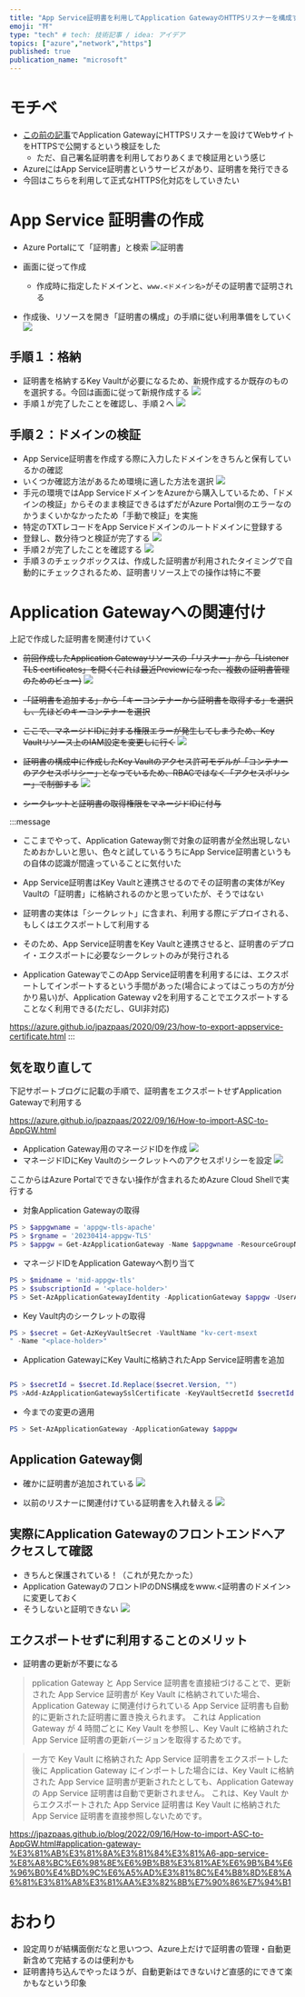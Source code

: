 ```yaml
---
title: "App Service証明書を利用してApplication GatewayのHTTPSリスナーを構成する"
emoji: "⛩️"
type: "tech" # tech: 技術記事 / idea: アイデア
topics: ["azure","network","https"]
published: true
publication_name: "microsoft"
---
```


# モチベ
- [この前の記事](https://zenn.dev/microsoft/articles/793b43673a7a32)でApplication GatewayにHTTPSリスナーを設けてWebサイトをHTTPSで公開するという検証をした
    - ただ、自己署名証明書を利用しておりあくまで検証用という感じ
- AzureにはApp Service証明書というサービスがあり、証明書を発行できる
- 今回はこちらを利用して正式なHTTPS化対応をしていきたい

# App Service 証明書の作成
- Azure Portalにて「証明書」と検索
![証明書](/images/20230419-appserv-cert/01.png)

- 画面に従って作成
    - 作成時に指定したドメインと、`www.<ドメイン名>`がその証明書で証明される

- 作成後、リソースを開き「証明書の構成」の手順に従い利用準備をしていく
![](/images/20230419-appserv-cert/02.png)

## 手順１：格納
- 証明書を格納するKey Vaultが必要になるため、新規作成するか既存のものを選択する。今回は画面に従って新規作成する
![](/images/20230419-appserv-cert/03.png)
- 手順１が完了したことを確認し、手順２へ
![](/images/20230419-appserv-cert/04.png)

## 手順２：ドメインの検証
- App Service証明書を作成する際に入力したドメインをきちんと保有しているかの確認
- いくつか確認方法があるため環境に適した方法を選択
![](/images/20230419-appserv-cert/05.png)
- 手元の環境ではApp ServiceドメインをAzureから購入しているため、「ドメインの検証」からそのまま検証できるはずだがAzure Portal側のエラーなのかうまくいかなかったため「手動で検証」を実施
- 特定のTXTレコードをApp Serviceドメインのルートドメインに登録する
- 登録し、数分待つと検証が完了する
![](/images/20230419-appserv-cert/06.png)
- 手順２が完了したことを確認する
![](/images/20230419-appserv-cert/07.png)
- 手順３のチェックボックスは、作成した証明書が利用されたタイミングで自動的にチェックされるため、証明書リソース上での操作は特に不要

# Application Gatewayへの関連付け

上記で作成した証明書を関連付けていく
- ~~前回作成したApplication Gatewayリソースの「リスナー」から「Listener TLS certificates」を開く(これは最近Previewになった、複数の証明書管理のためのビュー)~~
![](/images/20230419-appserv-cert/08.png)

- ~~「証明書を追加する」から「キーコンテナーから証明書を取得する」を選択し、先ほどのキーコンテナーを選択~~
- ~~ここで、マネージドIDに対する権限エラーが発生してしまうため、Key Vaultリソース上のIAM設定を変更しに行く~~
![](/images/20230419-appserv-cert/09.png)
- ~~証明書の構成中に作成したKey Vaultのアクセス許可モデルが「コンテナーのアクセスポリシー」となっているため、RBACではなく「アクセスポリシー」で制御する~~
![](/images/20230419-appserv-cert/10.png)
- ~~シークレットと証明書の取得権限をマネージドIDに付与~~

:::message
- ここまでやって、Application Gateway側で対象の証明書が全然出現しないためおかしいと思い、色々と試しているうちにApp Service証明書というもの自体の認識が間違っていることに気付いた

- App Service証明書はKey Vaultと連携させるのでその証明書の実体がKey Vaultの「証明書」に格納されるのかと思っていたが、そうではない

- 証明書の実体は「シークレット」に含まれ、利用する際にデプロイされる、もしくはエクスポートして利用する

- そのため、App Service証明書をKey Vaultと連携させると、証明書のデプロイ・エクスポートに必要なシークレットのみが発行される

- Application GatewayでこのApp Service証明書を利用するには、エクスポートしてインポートするという手間があった(場合によってはこっちの方が分かり易い)が、Application Gateway v2を利用することでエクスポートすることなく利用できる(ただし、GUI非対応)

https://azure.github.io/jpazpaas/2020/09/23/how-to-export-appservice-certificate.html
:::

## 気を取り直して
下記サポートブログに記載の手順で、証明書をエクスポートせずApplication Gatewayで利用する

https://azure.github.io/jpazpaas/2022/09/16/How-to-import-ASC-to-AppGW.html


- Application Gateway用のマネージドIDを作成
![](/images/20230419-appserv-cert/14.png)
- マネージドIDにKey Vaultのシークレットへのアクセスポリシーを設定
![](/images/20230419-appserv-cert/15.png)

ここからはAzure Portalでできない操作が含まれるためAzure Cloud Shellで実行する

- 対象Application Gatewayの取得
```powershell
PS > $appgwname = 'appgw-tls-apache'
PS > $rgname = '20230414-appgw-TLS'       
PS > $appgw = Get-AzApplicationGateway -Name $appgwname -ResourceGroupName $rgname    
```
- マネージドIDをApplication Gatewayへ割り当て
```powershell              
PS > $midname = 'mid-appgw-tls'                   
PS > $subscriptionId = '<place-holder>' 
PS > Set-AzApplicationGatewayIdentity -ApplicationGateway $appgw -UserAssignedIdentityId "/subscriptions/${subscriptionId}/resourceGroups/${rgname}/providers/Microsoft.ManagedIdentity/userAssignedIdentities/${midname}"
```
- Key Vault内のシークレットの取得
```powershell
PS > $secret = Get-AzKeyVaultSecret -VaultName "kv-cert-msext
" -Name "<place-holder>"
```

- Application GatewayにKey Vaultに格納されたApp Service証明書を追加
```powershell

PS > $secretId = $secret.Id.Replace($secret.Version, "") 
PS >Add-AzApplicationGatewaySslCertificate -KeyVaultSecretId $secretId -ApplicationGateway $appgw -Name $secret.Name

```
- 今までの変更の適用
```powershell
PS > Set-AzApplicationGateway -ApplicationGateway $appgw

```

## Application Gateway側
- 確かに証明書が追加されている
![](/images/20230419-appserv-cert/16.png)

- 以前のリスナーに関連付けている証明書を入れ替える
![](/images/20230419-appserv-cert/17.png)

## 実際にApplication Gatewayのフロントエンドへアクセスして確認
- きちんと保護されている！（これが見たかった）
- Application GatewayのフロントIPのDNS構成をwww.<証明書のドメイン>に変更しておく
- そうしないと証明できない
![](/images/20230419-appserv-cert/18.png)

## エクスポートせずに利用することのメリット
- 証明書の更新が不要になる
> pplication Gateway と App Service 証明書を直接紐づけることで、更新された App Service 証明書が Key Vault に格納されていた場合、Application Gateway に関連付けられている App Service 証明書も自動的に更新された証明書に置き換えられます。 これは Application Gateway が 4 時間ごとに Key Vault を参照し、Key Vault に格納された App Service 証明書の更新バージョンを取得するためです。

> 一方で Key Vault に格納された App Service 証明書をエクスポートした後に Application Gateway にインポートした場合には、Key Vault に格納された App Service 証明書が更新されたとしても、Application Gateway の App Service 証明書は自動で更新されません。 これは、Key Vault からエクスポートされた App Service 証明書は Key Vault に格納された App Service 証明書を直接参照しないためです。

https://jpazpaas.github.io/blog/2022/09/16/How-to-import-ASC-to-AppGW.html#application-gateway-%E3%81%AB%E3%81%8A%E3%81%84%E3%81%A6-app-service-%E8%A8%BC%E6%98%8E%E6%9B%B8%E3%81%AE%E6%9B%B4%E6%96%B0%E4%BD%9C%E6%A5%AD%E3%81%8C%E4%B8%8D%E8%A6%81%E3%81%A8%E3%81%AA%E3%82%8B%E7%90%86%E7%94%B1

# おわり
- 設定周りが結構面倒だなと思いつつ、Azure上だけで証明書の管理・自動更新含めて完結するのは便利かも
- 証明書持ち込んでやったほうが、自動更新はできないけど直感的にできて楽かもなという印象